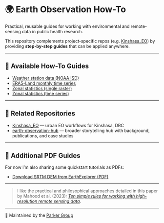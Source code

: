 # 🌍 Earth Observation How-To

Practical, reusable guides for working with environmental and remote-sensing data in public health research.

This repository complements project-specific repos (e.g. [Kinshasa_EO](https://github.com/parker-group/Kinshasa_EO)) by providing **step-by-step guides** that can be applied anywhere.

---

## 📖 Available How-To Guides

- [Weather station data (NOAA ISD)](docs/howto_weather_station_ISD.md)  
- [ERA5-Land monthly time series](docs/howto_era5_timeseries.md)  
- [Zonal statistics (single raster)](docs/howto_zonal_stats_single.md)  
- [Zonal statistics (time series)](docs/howto_zonal_stats_timeseries.md)  

---

## 🔗 Related Repositories

- [Kinshasa_EO](https://github.com/parker-group/Kinshasa_EO) — urban EO workflows for Kinshasa, DRC  
- [earth-observation-hub](https://github.com/DMParker1/earth-observation-hub) — broader storytelling hub with background, publications, and case studies  

---
## 📂 Additional PDF Guides

For now I’m also sharing some quickstart tutorials as PDFs:

- [Download SRTM DEM from EarthExplorer (PDF)](pdf-guides/EarthExplorer_SRTM_DEM.pdf)

---

> I like the practical and philosophical approaches detailed in this paper by Mahood et al. (2023): [*Ten simple rules for working with high-resolution remote sensing data*](https://peercommunityjournal.org/item/10_24072_pcjournal_223/).

---


👤 Maintained by the [Parker Group](https://github.com/parker-group)
